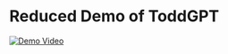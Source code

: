 # Reduced Demo of ToddGPT

[![Demo Video](https://img.youtube.com/vi/ctb7xSeP50Y/0.jpg)](https://www.youtube.com/watch?v=ctb7xSeP50Y)
